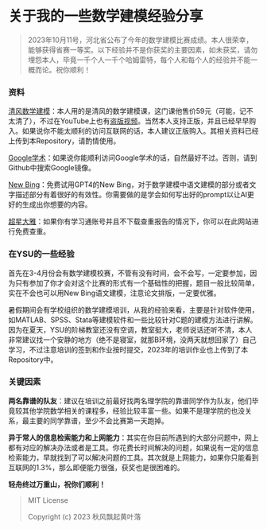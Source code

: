 # 关于我的一些数学建模经验分享
> 2023年10月11号，河北省公布了今年的数学建模比赛成绩。本人很荣幸，能够获得省赛一等奖。以下经验并不是你获奖的主要因素，如未获奖，请勿埋怨本人，毕竟一千个人一千个哈姆雷特，每个人和每个人的经验并不能一概而论。祝你顺利！

### 资料

[清风数学建模](https://www.youtube.com/playlist?list=PLvce_oy4ggsHzrmgBz8vwQqRmezDOzo1N)：本人用的是清风的数学建模课，这门课他售价59元（可能，记不太清了），不过在YouTube上也有[盗版视频](https://www.youtube.com/playlist?list=PLvce_oy4ggsHzrmgBz8vwQqRmezDOzo1N)。当然本人支持正版，并且已经早早购入。如果说你不能太顺利的访问互联网的话，本人建议正版购入。其相关资料已经上传到本Repository，请酌情使用。

[Google学术](https://scholar.google.com)：如果说你能顺利访问Google学术的话，自然最好不过。否则，请到Github中搜索Google镜像。

[New Bing](https://www.bing.com/new)：免费试用GPT4的New Bing，对于数学建模中语文建模的部分或者文字描述部分有着很好的有效性。你需要做的是学会如何写出好的prompt以让AI更好的生成出你想要的内容。

[超星大雅](https://dsa.dayainfo.com/)：如果你有学习通账号并且不下载查重报告的情况下，你可以在此网站进行免费查重。

### 在YSU的一些经验

首先在3-4月份会有数学建模校赛，不管有没有时间，会不会写，一定要参加，因为只有参加了你才会对这个比赛的形式有一个基础性的把握，题目一般比较简单，实在不会也可以用New Bing语文建模，注意论文排版，一定要优雅。

暑假期间会有学校组织的数学建模培训，从我的经验来看，主要是针对软件使用，如MATLAB、SPSS、Stata等建模软件和一些比较针对C题的建模方法进行讲解。因为在夏天，YSU的阶梯教室还没有空调，教室挺大，老师说话还听不清，本人非常建议找一个安静的地方（绝不是寝室，就那B环境，没两天就想回家了）自己学习，不过注意培训的签到和作业按时提交，2023年的培训作业也上传到了本Repository中。

### 关键因素

**两名靠谱的队友**：建议在培训之前最好找两名理学院的靠谱同学作为队友，他们毕竟较其他学院数学相关的课程多，经验比较丰富一些。如果不是理学院的也没关系，最主要的同学靠谱，至少不会比赛第一天跑掉。

**异于常人的信息检索能力和上网能力**：其实在你目前所遇到的大部分问题中，网上都有对应的解决办法或者是工具。你花费长时间解决的问题，如果说有一定的信息检索能力，早就找到了可以解决问题的工具。其次就是上网能力，如果你只能看到互联网的1.3%，那么即便能力很强，获奖也是很困难的。

**轻舟终过万重山，祝你们顺利！**

> MIT License
>
> Copyright (c) 2023 秋风飘起黄叶落

